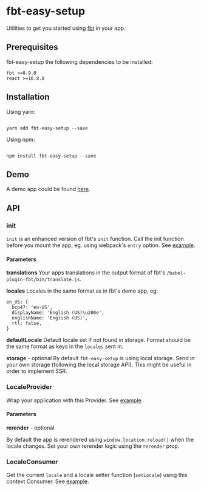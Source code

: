 # fbt-easy-setup

Utilities to get you started using [fbt](https://facebookincubator.github.io/fbt/) in your app.

## Prerequisites

fbt-easy-setup the following dependencies to be installed:

```
fbt >=0.9.0
react >=16.8.0
```

## Installation

Using yarn:

```

yarn add fbt-easy-setup --save

```

Using npm:

```

npm install fbt-easy-setup --save

```

## Demo

A demo app could be found [here](demo).

## API

### init

`init` is an enhanced version of fbt's `init` function. Call the init function before you mount the app, eg. using webpack's `entry` option. See [example](demo/src/i18n/init.js).

#### Parameters

**translations**
Your apps translations in the output format of fbt's `/babel-plugin-fbt/bin/translate.js`.

**locales**
Locales in the same format as in fbt's demo app, eg:

```
en_US: {
  bcp47: 'en-US',
  displayName: 'English (US)\u200e',
  englishName: 'English (US)',
  rtl: false,
}
```

**defaultLocale**
Default locale set if not found in storage. Format should be the same format as keys in the `locales` sent in.

**storage** - optional
By default `fbt-easy-setup` is using local storage. Send in your own storage (following the local storage API). This might be useful in order to implement SSR.

### LocaleProvider

Wrap your application with this Provider. See [example](demo/src/index.js).

#### Parameters

**rerender** - optional

By default the app is rerendered using `window.location.reload()` when the locale changes. Set your own rerender logic using the `rerender` prop.

### LocaleConsumer

Get the current `locale` and a locale setter function (`setLocale`) using this context Consumer. See [example](demo/src/components/selectLocale.js).
